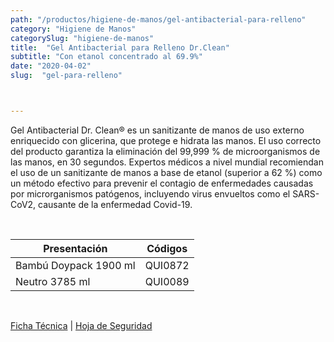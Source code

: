 ```yaml
---
path: "/productos/higiene-de-manos/gel-antibacterial-para-relleno"
category: "Higiene de Manos"
categorySlug: "higiene-de-manos"
title:  "Gel Antibacterial para Relleno Dr.Clean"
subtitle: "Con etanol concentrado al 69.9%"
date: "2020-04-02"
slug:  "gel-para-relleno"



---
```

Gel Antibacterial Dr. Clean® es un sanitizante de manos de uso externo enriquecido con glicerina, que protege e hidrata las manos. El uso correcto del producto garantiza la eliminación del 99,999 % de microorganismos de las manos, en 30 segundos. Expertos médicos a nivel mundial recomiendan el uso de un sanitizante de manos a base de etanol (superior a 62 %) como un método efectivo para prevenir el contagio de enfermedades causadas por microrganismos patógenos, incluyendo virus envueltos como el SARS-CoV2, causante de la enfermedad Covid-19.

<br>
<table class="min-w-full md:min-w-0 divide-y-0 divide-gray-200">
          <thead class=" bg-white">
            <tr>
              <th scope="col" class="px-6 text-center text-xs font-medium text-primary-lighter uppercase tracking-wider">
                Presentación
              </th>
              <th scope="col" class="px-6 py-3 text-center text-xs font-medium text-primary-lighter uppercase tracking-wider">
                Códigos
              </th>
            </tr>
          </thead>
          <tbody>
            <tr class="bg-gray-400">
              <td class="px-6 py-4 whitespace-nowrap text-sm text-gray-700 text-center">
              Bambú Doypack 1900 ml
              </td>
              <td class="px-6 py-4 whitespace-nowrap text-sm text-gray-700 text-center">
              QUI0872
              </td>
            </tr> 
            <tr class="bg-gray-200">
              <td class="px-6 py-4 whitespace-nowrap text-sm text-gray-700 text-center">
              Neutro 3785 ml
              </td>
              <td class="px-6 py-4 whitespace-nowrap text-sm text-gray-700 text-center">
              QUI0089
              </td>
            </tr> 
          </tbody>
        </table>
        <br>

 <a href="../../../files/FT-gel-antibacterial.pdf" target="_blank" rel="noopener">Ficha Técnica</a> | 
 <a href="../../../files/MSDS-gel-antibacterial.pdf" target="_blank" rel="noopener">Hoja de Seguridad</a>



        

